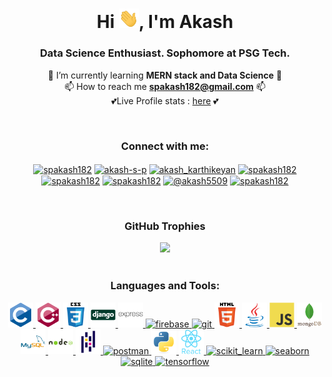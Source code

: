 <h1 align="center">Hi <img src="Hi.gif" width="32px">, I'm Akash</h1>
<h3 align="center">Data Science Enthusiast. Sophomore at PSG Tech.</h3>
<div align="center">
  
🌱 I’m currently learning **MERN stack and Data Science** 🌱
<br>
📫 How to reach me **spakash182@gmail.com** 📫
<br>
💕Live Profile stats : <a href="https://profile-summary-for-github.com/user/AkashSCIENTIST">here</a> 💕
  
</div>

<br>
<h3 align="center">Connect with me:</h3>
<p align="center">
<a href="https://twitter.com/spakash182" target="blank"><img align="center" src="https://raw.githubusercontent.com/rahuldkjain/github-profile-readme-generator/master/src/images/icons/Social/twitter.svg" alt="spakash182" height="30" width="40" /></a>
<a href="https://linkedin.com/in/akash-s-p" target="blank"><img align="center" src="https://raw.githubusercontent.com/rahuldkjain/github-profile-readme-generator/master/src/images/icons/Social/linked-in-alt.svg" alt="akash-s-p" height="30" width="40" /></a>
<a href="https://instagram.com/akash_karthikeyan" target="blank"><img align="center" src="https://raw.githubusercontent.com/rahuldkjain/github-profile-readme-generator/master/src/images/icons/Social/instagram.svg" alt="akash_karthikeyan" height="30" width="40" /></a>
<a href="https://www.hackerrank.com/spakash182" target="blank"><img align="center" src="https://raw.githubusercontent.com/rahuldkjain/github-profile-readme-generator/master/src/images/icons/Social/hackerrank.svg" alt="spakash182" height="30" width="40" /></a>
<a href="https://codeforces.com/profile/spakash182" target="blank"><img align="center" src="https://raw.githubusercontent.com/rahuldkjain/github-profile-readme-generator/master/src/images/icons/Social/codeforces.svg" alt="spakash182" height="30" width="40" /></a>
<a href="https://www.leetcode.com/spakash182" target="blank"><img align="center" src="https://raw.githubusercontent.com/rahuldkjain/github-profile-readme-generator/master/src/images/icons/Social/leet-code.svg" alt="spakash182" height="30" width="40" /></a>
<a href="https://www.hackerearth.com/@akash5509" target="blank"><img align="center" src="https://raw.githubusercontent.com/rahuldkjain/github-profile-readme-generator/master/src/images/icons/Social/hackerearth.svg" alt="@akash5509" height="30" width="40" /></a>
<a href="https://discord.gg/spakash182" target="blank"><img align="center" src="https://raw.githubusercontent.com/rahuldkjain/github-profile-readme-generator/master/src/images/icons/Social/discord.svg" alt="spakash182" height="30" width="40" /></a>
</p>
<br>

<div align="center">
<h3>GitHub Trophies</h3>
<img src="https://github-profile-trophy.vercel.app/?username=AkashSCIENTIST"></img>
</div>

<br>
<h3 align="center">Languages and Tools:</h3>
<p align="center">
<a href="https://www.cprogramming.com/" target="_blank" rel="noreferrer"> <img src="https://raw.githubusercontent.com/devicons/devicon/master/icons/c/c-original.svg" alt="c" width="40" height="40"/> </a>
<a href="https://www.w3schools.com/cpp/" target="_blank" rel="noreferrer"> <img src="https://raw.githubusercontent.com/devicons/devicon/master/icons/cplusplus/cplusplus-original.svg" alt="cplusplus" width="40" height="40"/> </a>
<a href="https://www.w3schools.com/css/" target="_blank" rel="noreferrer"> <img src="https://raw.githubusercontent.com/devicons/devicon/master/icons/css3/css3-original-wordmark.svg" alt="css3" width="40" height="40"/> </a> <a href="https://www.djangoproject.com/" target="_blank" rel="noreferrer"> <img src="https://raw.githubusercontent.com/devicons/devicon/master/icons/django/django-original.svg" alt="django" width="40" height="40"/> </a>
<a href="https://expressjs.com" target="_blank" rel="noreferrer"> <img src="https://raw.githubusercontent.com/devicons/devicon/master/icons/express/express-original-wordmark.svg" alt="express" width="40" height="40"/> </a>
<a href="https://firebase.google.com/" target="_blank" rel="noreferrer"> <img src="https://www.vectorlogo.zone/logos/firebase/firebase-icon.svg" alt="firebase" width="40" height="40"/> </a> <a href="https://git-scm.com/" target="_blank" rel="noreferrer"> <img src="https://www.vectorlogo.zone/logos/git-scm/git-scm-icon.svg" alt="git" width="40" height="40"/> </a>
<a href="https://www.w3.org/html/" target="_blank" rel="noreferrer"> <img src="https://raw.githubusercontent.com/devicons/devicon/master/icons/html5/html5-original-wordmark.svg" alt="html5" width="40" height="40"/> </a>
<a href="https://www.java.com" target="_blank" rel="noreferrer"> <img src="https://raw.githubusercontent.com/devicons/devicon/master/icons/java/java-original.svg" alt="java" width="40" height="40"/> </a>
<a href="https://developer.mozilla.org/en-US/docs/Web/JavaScript" target="_blank" rel="noreferrer"> <img src="https://raw.githubusercontent.com/devicons/devicon/master/icons/javascript/javascript-original.svg" alt="javascript" width="40" height="40"/> </a>
<a href="https://www.mongodb.com/" target="_blank" rel="noreferrer"> <img src="https://raw.githubusercontent.com/devicons/devicon/master/icons/mongodb/mongodb-original-wordmark.svg" alt="mongodb" width="40" height="40"/> </a>
<a href="https://www.mysql.com/" target="_blank" rel="noreferrer"> <img src="https://raw.githubusercontent.com/devicons/devicon/master/icons/mysql/mysql-original-wordmark.svg" alt="mysql" width="40" height="40"/> </a>
<a href="https://nodejs.org" target="_blank" rel="noreferrer"> <img src="https://raw.githubusercontent.com/devicons/devicon/master/icons/nodejs/nodejs-original-wordmark.svg" alt="nodejs" width="40" height="40"/> </a>
<a href="https://pandas.pydata.org/" target="_blank" rel="noreferrer"> <img src="https://raw.githubusercontent.com/devicons/devicon/2ae2a900d2f041da66e950e4d48052658d850630/icons/pandas/pandas-original.svg" alt="pandas" width="40" height="40"/> </a>
<a href="https://postman.com" target="_blank" rel="noreferrer"> <img src="https://www.vectorlogo.zone/logos/getpostman/getpostman-icon.svg" alt="postman" width="40" height="40"/> </a>
<a href="https://www.python.org" target="_blank" rel="noreferrer"> <img src="https://raw.githubusercontent.com/devicons/devicon/master/icons/python/python-original.svg" alt="python" width="40" height="40"/> </a>
<a href="https://reactjs.org/" target="_blank" rel="noreferrer"> <img src="https://raw.githubusercontent.com/devicons/devicon/master/icons/react/react-original-wordmark.svg" alt="react" width="40" height="40"/> </a>
<a href="https://scikit-learn.org/" target="_blank" rel="noreferrer"> <img src="https://upload.wikimedia.org/wikipedia/commons/0/05/Scikit_learn_logo_small.svg" alt="scikit_learn" width="40" height="40"/> </a>
<a href="https://seaborn.pydata.org/" target="_blank" rel="noreferrer"> <img src="https://seaborn.pydata.org/_images/logo-mark-lightbg.svg" alt="seaborn" width="40" height="40"/> </a>
<a href="https://www.sqlite.org/" target="_blank" rel="noreferrer"> <img src="https://www.vectorlogo.zone/logos/sqlite/sqlite-icon.svg" alt="sqlite" width="40" height="40"/> </a>
<a href="https://www.tensorflow.org" target="_blank" rel="noreferrer"> <img src="https://www.vectorlogo.zone/logos/tensorflow/tensorflow-icon.svg" alt="tensorflow" width="40" height="40"/> </a> </p>
<br>

<p align="center"><!--img src= "https://github-readme-stats.vercel.app/api/top-langs/?username=AkashSCIENTIST&layout=compact&hide=html&hide_border=true"-->
<img src= "https://github-profile-summary-cards.vercel.app/api/cards/repos-per-language?username=AkashSCIENTIST&theme=vue" alt="">
<img src= "https://github-profile-summary-cards.vercel.app/api/cards/most-commit-language?username=AkashSCIENTIST&theme=vue" alt="">
<!--img stc="https://github-profile-summary-cards.vercel.app/api/cards/stats?username=AkashSCIENTIST&theme=vue" alt=""-->
<!--img src="https://github-profile-summary-cards.vercel.app/api/cards/productive-time?username=AkashSCIENTIST&theme=vue" alt=""-->
<img src="https://github-profile-summary-cards.vercel.app/api/cards/profile-details?username=AkashSCIENTIST&theme=vue" alt="">
</p>
